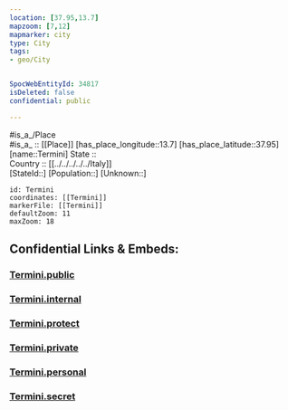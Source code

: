 ```yaml
---
location: [37.95,13.7] 
mapzoom: [7,12] 
mapmarker: city 
type: City
tags:
- geo/City


SpocWebEntityId: 34817
isDeleted: false
confidential: public

---
```

#is_a_/Place  
#is_a_ :: [[Place]] 
[has_place_longitude::13.7] 
[has_place_latitude::37.95] 
[name::Termini] 
State ::  
Country :: [[../../../../../Italy]]  
[StateId::] 
[Population::] 
[Unknown::] 


```leaflet
id: Termini
coordinates: [[Termini]] 
markerFile: [[Termini]] 
defaultZoom: 11 
maxZoom: 18
```


## Confidential Links & Embeds: 

### [Termini.public](/_public/\Earth\Continent\Europe\Europe~South\Italy\regions~Italy\Sicily\Palermo.Province\CityTermini.public.md) 

### [Termini.internal](/_internal/\Earth\Continent\Europe\Europe~South\Italy\regions~Italy\Sicily\Palermo.Province\CityTermini.internal.md) 

### [Termini.protect](/_protect/\Earth\Continent\Europe\Europe~South\Italy\regions~Italy\Sicily\Palermo.Province\CityTermini.protect.md) 

### [Termini.private](/_private/\Earth\Continent\Europe\Europe~South\Italy\regions~Italy\Sicily\Palermo.Province\CityTermini.private.md) 

### [Termini.personal](/_personal/\Earth\Continent\Europe\Europe~South\Italy\regions~Italy\Sicily\Palermo.Province\CityTermini.personal.md) 

### [Termini.secret](/_secret/\Earth\Continent\Europe\Europe~South\Italy\regions~Italy\Sicily\Palermo.Province\CityTermini.secret.md)

